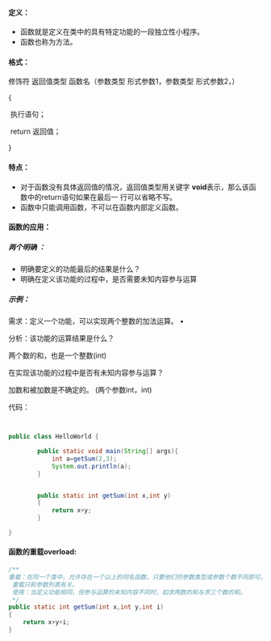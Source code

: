 #### 定义：

- 函数就是定义在类中的具有特定功能的一段独立性小程序。
- 函数也称为方法。

#### 格式：

修饰符   返回值类型   函数名（参数类型 形式参数1，参数类型 形式参数2，）

{

​          执行语句；

​           return 返回值；

}



#### 特点：

- 对于函数没有具体返回值的情况，返回值类型用关键字 **void**表示，那么该函数中的return语句如果在最后一 行可以省略不写。
-  函数中只能调用函数，不可以在函数内部定义函数。 

#### 函数的应用：

##### 两个明确 ：

-  明确要定义的功能最后的结果是什么？ 
-  明确在定义该功能的过程中，是否需要未知内容参与运算
  

##### 示例：

需求：定义一个功能，可以实现两个整数的加法运算。 •

分析：该功能的运算结果是什么？

两个数的和，也是一个整数(int) 

在实现该功能的过程中是否有未知内容参与运算？

加数和被加数是不确定的。 (两个参数int，int) 

代码：





```java


public class HelloWorld {

        public static void main(String[] args){
            int a=getSum(2,3);
            System.out.println(a);
        }


        public static int getSum(int x,int y)
        {
            return x+y;
        }

}
```



#### 函数的重载overload:



```java
/**
重载：在同一个类中，允许存在一个以上的同名函数，只要他们的参数类型或参数个数不同即可。（参数有顺序）
 重载只和参数列表有关。
 使用：当定义功能相同，但参与运算的未知内容不同时，如求两数的和与求三个数的和。
 */
public static int getSum(int x,int y,int i)
{
    return x+y+i;
}
```

